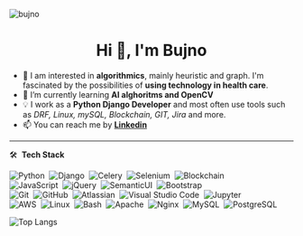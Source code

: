 <p align="left"> <img src="https://komarev.com/ghpvc/?username=bujno&label=Profile%20views&color=0e75b6&style=flat" alt="bujno" /> </p>

<h1 align="center">Hi 👋, I'm Bujno</h1>

- 👀 I am interested in **algorithmics**, mainly heuristic and graph. I'm fascinated by the possibilities of **using technology in health care**.
- 🌱 I’m currently learning **AI alghoritms and OpenCV**
- 💡  I work as a **Python Django Developer** and most often use tools such as *DRF, Linux, mySQL, Blockchain, GIT, Jira* and more.
- 📫 You can reach me by <a href="https://www.linkedin.com/in/kasia-bujnowicz-38a84a201/"> **Linkedin** </a>

<hr>

 🛠 &nbsp;**Tech Stack**

![Python](https://img.shields.io/badge/-Python-05122A?style=flat&logo=python)&nbsp;
![Django](https://img.shields.io/badge/-Django-05122A?style=flat&logo=django&logoColor=092E20)&nbsp;
![Celery](https://img.shields.io/badge/-Celery-05122A?style=flat&logo=celery&logoColor=092E20)&nbsp;
![Selenium](https://img.shields.io/badge/-Selenium-05122A?style=flat&logo=selenium&logoColor=1572B6)&nbsp;
![Blockchain](https://img.shields.io/badge/-Blockchain-05122A?style=flat&logo=blockchain.com&logoColor=1572B6)&nbsp; <br>
![JavaScript](https://img.shields.io/badge/-JavaScript-05122A?style=flat&logo=javascript)&nbsp;
![jQuery](https://img.shields.io/badge/-jquery-05122A?style=flat&logo=jquery&logoColor=1572B6)&nbsp;
![SemanticUI](https://img.shields.io/badge/-SemanticUI-05122A?style=flat&logo=semantic-ui-react&logoColor=092E20)&nbsp;
![Bootstrap](https://img.shields.io/badge/-Bootstrap-05122A?style=flat&logo=bootstrap&logoColor=563D7C) <br>
![Git](https://img.shields.io/badge/-Git-05122A?style=flat&logo=git)&nbsp;
![GitHub](https://img.shields.io/badge/-GitHub-05122A?style=flat&logo=github)&nbsp;
![Atlassian](https://img.shields.io/badge/-Atlassian-05122A?style=flat&logo=atlassian)&nbsp;
![Visual Studio Code](https://img.shields.io/badge/-Visual%20Studio%20Code-05122A?style=flat&logo=visual-studio-code&logoColor=007ACC)&nbsp;
![Jupyter](https://img.shields.io/badge/-Jupyter-05122A?style=flat&logo=jupyter)&nbsp; <br>
![AWS](https://img.shields.io/badge/-AWS-05122A?style=flat&logo=amazon-aws)&nbsp;
![Linux](https://img.shields.io/badge/-Linux-05122A?style=flat&logo=linux)&nbsp;
![Bash](https://img.shields.io/badge/-Bash-05122A?style=flat&logo=gnu-bash)&nbsp;
![Apache](https://img.shields.io/badge/-Apache-05122A?style=flat&logo=apache)&nbsp;
![Nginx](https://img.shields.io/badge/-Nginx-05122A?style=flat&logo=nginx)&nbsp;
![MySQL](https://img.shields.io/badge/-MySQL-05122A?style=flat&logo=mysql)&nbsp;
![PostgreSQL](https://img.shields.io/badge/-PostreSQL-05122A?style=flat&logo=postgresql)&nbsp;

![Top Langs](https://github-readme-stats.vercel.app/api/top-langs/?username=bujno&hide=yacc&layout=compact)

<!---
Bujno/Bujno is a ✨ special ✨ repository because its `README.md` (this file) appears on your GitHub profile.
You can click the Preview link to take a look at your changes.
--->
